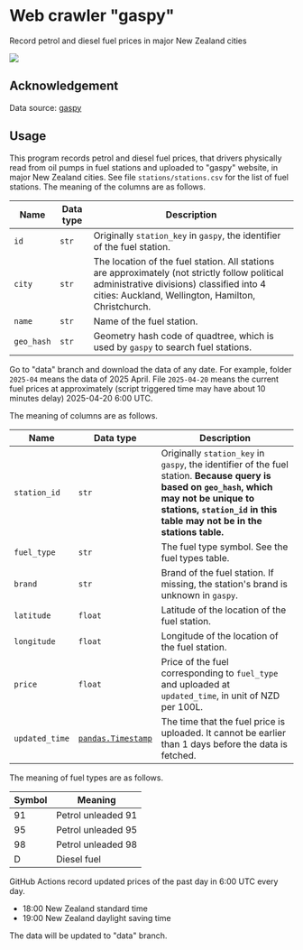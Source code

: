 # Web crawler "gaspy"

 Record petrol and diesel fuel prices in major New Zealand cities

![](https://shields.io/badge/dependencies-Python_3.12-blue)

## Acknowledgement

Data source: [gaspy](https://www.gaspy.nz/)



## Usage

This program records petrol and diesel fuel prices, that drivers physically read from oil pumps in fuel stations and uploaded to "gaspy" website, in major New Zealand cities. See file `stations/stations.csv` for the list of fuel stations. The meaning of the columns are as follows.

| Name       | Data type | Description                                                  |
| ---------- | --------- | ------------------------------------------------------------ |
| `id`       | `str`     | Originally `station_key` in `gaspy`, the identifier of the fuel station. |
| `city`     | `str`     | The location of the fuel station. All stations are approximately (not strictly follow political administrative divisions) classified into 4 cities: Auckland, Wellington, Hamilton, Christchurch. |
| `name`     | `str`     | Name of the fuel station.                                    |
| `geo_hash` | `str`     | Geometry hash code of quadtree, which is used by `gaspy` to search fuel stations. |

Go to "data" branch and download the data of any date. For example, folder `2025-04` means the data of 2025 April. File `2025-04-20` means the current fuel prices at approximately (script triggered time may have about 10 minutes delay) 2025-04-20 6:00 UTC.

The meaning of columns are as follows.

| Name           | Data type                                                    | Description                                                  |
| -------------- | ------------------------------------------------------------ | ------------------------------------------------------------ |
| `station_id`   | `str`                                                        | Originally `station_key` in `gaspy`, the identifier of the fuel station. **Because query is based on `geo_hash`, which may not be unique to stations, `station_id` in this table may not be in the stations table.** |
| `fuel_type`    | `str`                                                        | The fuel type symbol. See the fuel types table.              |
| `brand`        | `str`                                                        | Brand of the fuel station. If missing, the station's brand is unknown in `gaspy`. |
| `latitude`     | `float`                                                      | Latitude of the location of the fuel station.                |
| `longitude`    | `float`                                                      | Longitude of the location of the fuel station.               |
| `price`        | `float`                                                      | Price of the fuel corresponding to `fuel_type` and uploaded at `updated_time`, in unit of NZD per 100L. |
| `updated_time` | [`pandas.Timestamp`](https://pandas.pydata.org/docs/reference/api/pandas.Timestamp.html) | The time that the fuel price is uploaded. It cannot be earlier than 1 days before the data is fetched. |

The meaning of fuel types are as follows.

| Symbol | Meaning            |
| ------ | ------------------ |
| 91     | Petrol unleaded 91 |
| 95     | Petrol unleaded 95 |
| 98     | Petrol unleaded 98 |
| D      | Diesel fuel        |

GitHub Actions record updated prices of the past day in 6:00 UTC every day.

- 18:00 New Zealand standard time
- 19:00 New Zealand daylight saving time

The data will be updated to "data" branch.
